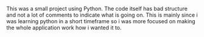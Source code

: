 This was a small project using Python.
The code itself has bad structure and not a lot of comments to indicate what is going on. This is mainly since i was learning python in a short timeframe so i was more focused on making the whole application work how i wanted it to.

